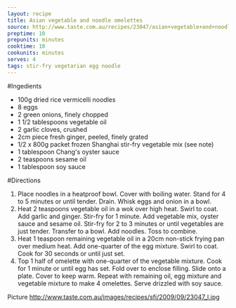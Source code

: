 ```yaml
---
layout: recipe
title: Asian vegetable and noodle omelettes
source: http://www.taste.com.au/recipes/23047/asian+vegetable+and+noodle+omelettes
preptime: 10
prepunits: minutes
cooktime: 10
cookunits: minutes
serves: 4
tags: stir-fry vegetarian egg noodle
---
```

#Ingedients
* 100g dried rice vermicelli noodles
* 8 eggs
* 2 green onions, finely chopped
* 1 1/2 tablespoons vegetable oil
* 2 garlic cloves, crushed
* 2cm piece fresh ginger, peeled, finely grated
* 1/2 x 800g packet frozen Shanghai stir-fry vegetable mix (see note)
* 1 tablespoon Chang's oyster sauce
* 2 teaspoons sesame oil
* 1 tablespoon soy sauce

#Directions
1. Place noodles in a heatproof bowl. Cover with boiling water. Stand for 4 to 5 minutes or until tender. Drain. Whisk eggs and onion in a bowl.
2. Heat 2 teaspoons vegetable oil in a wok over high heat. Swirl to coat. Add garlic and ginger. Stir-fry for 1 minute. Add vegetable mix, oyster sauce and sesame oil. Stir-fry for 2 to 3 minutes or until vegetables are just tender. Transfer to a bowl. Add noodles. Toss to combine.
3. Heat 1 teaspoon remaining vegetable oil in a 20cm non-stick frying pan over medium heat. Add one-quarter of the egg mixture. Swirl to coat. Cook for 30 seconds or until just set.
4. Top 1 half of omelette with one-quarter of the vegetable mixture. Cook for 1 minute or until egg has set. Fold over to enclose filling. Slide onto a plate. Cover to keep warm. Repeat with remaining oil, egg mixture and vegetable mixture to make 4 omelettes. Serve drizzled with soy sauce.

Picture
http://www.taste.com.au/images/recipes/sfi/2009/09/23047_l.jpg